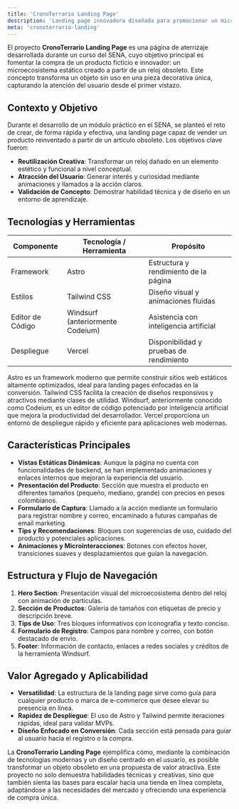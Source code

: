 ```yaml
---
title: 'CronoTerrario Landing Page'
description: 'Landing page innovadora diseñada para promocionar un microecosistema estático único, creado a partir de la transformación de relojes obsoletos en terrarios decorativos, combinando sostenibilidad con diseño moderno.'
meta: 'cronoterrario-landing'
---
```


El proyecto **CronoTerrario Landing Page** es una página de aterrizaje desarrollada durante un curso del SENA, cuyo objetivo principal es fomentar la compra de un producto ficticio e innovador: un microecosistema estático creado a partir de un reloj obsoleto. Este concepto transforma un objeto sin uso en una pieza decorativa única, capturando la atención del usuario desde el primer vistazo.

## Contexto y Objetivo

Durante el desarrollo de un módulo práctico en el SENA, se planteó el reto de crear, de forma rápida y efectiva, una landing page capaz de vender un producto reinventado a partir de un artículo obsoleto. Los objetivos clave fueron:

- **Reutilización Creativa**: Transformar un reloj dañado en un elemento estético y funcional a nivel conceptual.
- **Atracción del Usuario**: Generar interés y curiosidad mediante animaciones y llamados a la acción claros.
- **Validación de Concepto**: Demostrar habilidad técnica y de diseño en un entorno de aprendizaje.

## Tecnologías y Herramientas

| Componente       | Tecnología / Herramienta         | Propósito                               |
| ---------------- | -------------------------------- | --------------------------------------- |
| Framework        | Astro                            | Estructura y rendimiento de la página   |
| Estilos          | Tailwind CSS                     | Diseño visual y animaciones fluidas     |
| Editor de Código | Windsurf (anteriormente Codeium) | Asistencia con inteligencia artificial  |
| Despliegue       | Vercel                           | Disponibilidad y pruebas de rendimiento |

Astro es un framework moderno que permite construir sitios web estáticos altamente optimizados, ideal para landing pages enfocadas en la conversión. Tailwind CSS facilita la creación de diseños responsivos y atractivos mediante clases de utilidad. Windsurf, anteriormente conocido como Codeium, es un editor de código potenciado por inteligencia artificial que mejora la productividad del desarrollador. Vercel proporciona un entorno de despliegue rápido y eficiente para aplicaciones web modernas.

## Características Principales

- **Vistas Estáticas Dinámicas**: Aunque la página no cuenta con funcionalidades de backend, se han implementado animaciones y enlaces internos que mejoran la experiencia del usuario.
- **Presentación del Producto**: Sección que muestra el producto en diferentes tamaños (pequeño, mediano, grande) con precios en pesos colombianos.
- **Formulario de Captura**: Llamado a la acción mediante un formulario para registrar nombre y correo, encaminado a futuras campañas de email marketing.
- **Tips y Recomendaciones**: Bloques con sugerencias de uso, cuidado del producto y potenciales aplicaciones.
- **Animaciones y Microinteracciones**: Botones con efectos hover, transiciones suaves y desplazamientos que guían la navegación.

## Estructura y Flujo de Navegación

1. **Hero Section**: Presentación visual del microecosistema dentro del reloj con animación de partículas.
2. **Sección de Productos**: Galería de tamaños con etiquetas de precio y descripción breve.
3. **Tips de Uso**: Tres bloques informativos con iconografía y texto conciso.
4. **Formulario de Registro**: Campos para nombre y correo, con botón destacado de envío.
5. **Footer**: Información de contacto, enlaces a redes sociales y créditos de la herramienta Windsurf.

## Valor Agregado y Aplicabilidad

- **Versatilidad**: La estructura de la landing page sirve como guía para cualquier producto o marca de e-commerce que desee elevar su presencia en línea.
- **Rapidez de Despliegue**: El uso de Astro y Tailwind permite iteraciones rápidas, ideal para validar MVPs.
- **Diseño Enfocado en Conversión**: Cada sección está pensada para guiar al usuario hacia el registro o la compra.

La **CronoTerrario Landing Page** ejemplifica cómo, mediante la combinación de tecnologías modernas y un diseño centrado en el usuario, es posible transformar un objeto obsoleto en una propuesta de valor atractiva. Este proyecto no solo demuestra habilidades técnicas y creativas, sino que también sienta las bases para escalar hacia una tienda en línea completa, adaptándose a las necesidades del mercado y ofreciendo una experiencia de compra única.
